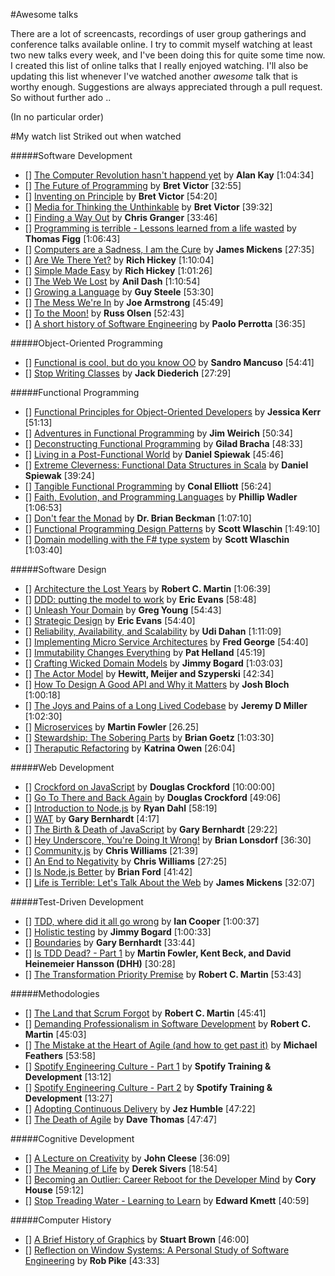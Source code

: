 #Awesome talks

There are a lot of screencasts, recordings of user group gatherings and conference talks available online. I try to commit myself watching at least two new talks every week, and I've been doing this for quite some time now. I created this list of online talks that I really enjoyed watching. I'll also be updating this list whenever I've watched another *awesome* talk that is worthy enough. Suggestions are always appreciated through a pull request. So without further ado ..

(In no particular order)

#My watch list
Striked out when watched

#####Software Development
- [] [The Computer Revolution hasn't happend yet](https://www.youtube.com/watch?v=oKg1hTOQXoY) by **Alan Kay** [1:04:34]
- [] [The Future of Programming](https://vimeo.com/71278954) by **Bret Victor** [32:55]
- [] [Inventing on Principle](https://vimeo.com/36579366) by **Bret Victor** [54:20]
- [] [Media for Thinking the Unthinkable](http://worrydream.com/MediaForThinkingTheUnthinkable/) by **Bret Victor** [39:32]
- [] [Finding a Way Out](http://www.infoq.com/presentations/reimagining-software) by **Chris Granger** [33:46]
- [] [Programming is terrible - Lessons learned from a life wasted](https://www.youtube.com/watch?v=csyL9EC0S0c) by **Thomas Figg** [1:06:43]
- [] [Computers are a Sadness, I am the Cure](https://vimeo.com/95066828) by **James Mickens** [27:35]
- [] [Are We There Yet?](http://www.infoq.com/presentations/Are-We-There-Yet-Rich-Hickey) by **Rich Hickey** [1:10:04]
- [] [Simple Made Easy](http://www.infoq.com/presentations/Simple-Made-Easy) by **Rich Hickey** [1:01:26]
- [] [The Web We Lost](https://www.youtube.com/watch?v=9KKMnoTTHJk) by **Anil Dash** [1:10:54]
- [] [Growing a Language](https://www.youtube.com/watch?v=_ahvzDzKdB0) by **Guy Steele** [53:30]
- [] [The Mess We're In](https://www.youtube.com/watch?v=lKXe3HUG2l4&list=UU_QIfHvN9auy2CoOdSfMWDw) by **Joe Armstrong** [45:49]
- [] [To the Moon!](https://www.youtube.com/watch?v=4Sso4HtvJsw) by **Russ Olsen** [52:43]
- [] [A short history of Software Engineering](https://www.youtube.com/watch?v=9IPn5Gk_OiM#t=1619) by **Paolo Perrotta** [36:35]

#####Object-Oriented Programming

- [] [Functional is cool, but do you know OO](http://www.parleys.com/play/51aa0172e4b01033a7e4b67a/) by **Sandro Mancuso** [54:41]
- [] [Stop Writing Classes](http://pyvideo.org/video/880/stop-writing-classes) by **Jack Diederich** [27:29]

#####Functional Programming

- [] [Functional Principles for Object-Oriented Developers](http://www.youtube.com/watch?v=pMGY9ViIGNU) by **Jessica Kerr** [51:13]
- [] [Adventures in Functional Programming](https://vimeo.com/45140590) by **Jim Weirich** [50:34]
- [] [Deconstructing Functional Programming](http://www.infoq.com/presentations/functional-pros-cons) by **Gilad Bracha** [48:33]
- [] [Living in a Post-Functional World](http://www.infoq.com/presentations/post-functional-scala-clojure-haskell) by **Daniel Spiewak** [45:46]
- [] [Extreme Cleverness: Functional Data Structures in Scala](https://www.youtube.com/watch?v=pNhBQJN44YQ) by **Daniel Spiewak** [39:24]
- [] [Tangible Functional Programming](https://www.youtube.com/watch?v=faJ8N0giqzw) by **Conal Elliott** [56:24]
- [] [Faith, Evolution, and Programming Languages](https://www.youtube.com/watch?v=8frGknO8rIg) by **Phillip Wadler** [1:06:53]
- [] [Don't fear the Monad](https://www.youtube.com/watch?v=ZhuHCtR3xq8) by **Dr. Brian Beckman** [1:07:10]
- [] [Functional Programming Design Patterns](https://skillsmatter.com/skillscasts/6120-functional-programming-design-patterns-with-scott-wlaschin) by **Scott Wlaschin** [1:49:10]
- [] [Domain modelling with the F# type system](http://vimeo.com/97507575) by **Scott Wlaschin** [1:03:40]

#####Software Design

- [] [Architecture the Lost Years](http://www.confreaks.com/videos/759-rubymidwest2011-keynote-architecture-the-lost-years) by **Robert C. Martin** [1:06:39]
- [] [DDD: putting the model to work](http://www.infoq.com/presentations/model-to-work-evans) by **Eric Evans** [58:48]
- [] [Unleash Your Domain](https://vimeo.com/19428577) by **Greg Young** [54:43]
- [] [Strategic Design](http://www.infoq.com/presentations/strategic-design-evans) by **Eric Evans** [54:40]
- [] [Reliability, Availability, and Scalability](https://vimeo.com/6222577) by **Udi Dahan** [1:11:09]
- [] [Implementing Micro Service Architectures](https://vimeo.com/79866979) by **Fred George** [54:40]
- [] [Immutability Changes Everything](http://vimeo.com/52831373) by **Pat Helland** [45:19]
- [] [Crafting Wicked Domain Models](https://vimeo.com/43598193) by **Jimmy Bogard** [1:03:03]
- [] [The Actor Model](http://channel9.msdn.com/Shows/Going+Deep/Hewitt-Meijer-and-Szyperski-The-Actor-Model-everything-you-wanted-to-know-but-were-afraid-to-ask) by **Hewitt, Meijer and Szyperski** [42:34]
- [] [How To Design A Good API and Why it Matters](http://www.youtube.com/watch?v=aAb7hSCtvGw) by **Josh Bloch** [1:00:18]
- [] [The Joys and Pains of a Long Lived Codebase](http://www.infoq.com/presentations/Lessons-Learned-Jeremy-Miller) by **Jeremy D Miller** [1:02:30]
- [] [Microservices](https://www.youtube.com/watch?v=wgdBVIX9ifA) by **Martin Fowler** [26.25]
- [] [Stewardship: The Sobering Parts](https://www.youtube.com/watch?v=2y5Pv4yN0b0) by **Brian Goetz** [1:03:30]
- [] [Theraputic Refactoring](https://www.youtube.com/watch?v=J4dlF0kcThQ) by **Katrina Owen** [26:04]

#####Web Development

- [] [Crockford on JavaScript](http://yuiblog.com/crockford/) by **Douglas Crockford** [10:00:00]
- [] [Go To There and Back Again](http://vimeo.com/78893726) by **Douglas Crockford** [49:06]
- [] [Introduction to Node.js](http://www.yuiblog.com/blog/2010/05/20/video-dahl/) by **Ryan Dahl** [58:19]
- [] [WAT](https://www.destroyallsoftware.com/talks/wat) by **Gary Bernhardt** [4:17]
- [] [The Birth & Death of JavaScript](https://www.destroyallsoftware.com/talks/the-birth-and-death-of-javascript) by **Gary Bernhardt** [29:22]
- [] [Hey Underscore, You're Doing It Wrong!](http://www.youtube.com/watch?v=m3svKOdZijA) by **Brian Lonsdorf** [36:30]
- [] [Community.js](https://www.youtube.com/watch?v=23Yxji-tEfc) by **Chris Williams** [21:39]
- [] [An End to Negativity](https://www.youtube.com/watch?v=17rkSdkc5TI) by **Chris Williams** [27:25]
- [] [Is Node.js Better](https://www.youtube.com/watch?v=C5fa1LZYodQ) by **Brian Ford** [41:42]
- [] [Life is Terrible: Let's Talk About the Web](http://vimeo.com/111122950) by **James Mickens** [32:07]

#####Test-Driven Development

- [] [TDD, where did it all go wrong](http://vimeo.com/68375232) by **Ian Cooper** [1:00:37]
- [] [Holistic testing](http://vimeo.com/68390508) by **Jimmy Bogard** [1:00:33]
- [] [Boundaries](https://www.destroyallsoftware.com/talks/boundaries) by **Gary Bernhardt** [33:44]
- [] [Is TDD Dead? - Part 1](https://www.youtube.com/watch?v=z9quxZsLcfo) by **Martin Fowler, Kent Beck, and David Heinemeier Hansson (DHH)** [30:28]
- [] [The Transformation Priority Premise](https://www.youtube.com/watch?v=B93QezwTQpI) by **Robert C. Martin** [53:43]

#####Methodologies

- [] [The Land that Scrum Forgot](https://www.youtube.com/watch?v=hG4LH6P8Syk) by **Robert C. Martin** [45:41]
- [] [Demanding Professionalism in Software Development](https://www.youtube.com/watch?v=p0O1VVqRSK0) by **Robert C. Martin** [45:03]
- [] [The Mistake at the Heart of Agile (and how to get past it)](http://ndc2011.macsimum.no/mp4/Day1%20Wednesday/Track4%201500-1600.mp4) by **Michael Feathers** [53:58]
- [] [Spotify Engineering Culture - Part 1](https://vimeo.com/85490944) by **Spotify Training & Development** [13:12]
- [] [Spotify Engineering Culture - Part 2](http://vimeo.com/94950270) by **Spotify Training & Development** [13:27]
- [] [Adopting Continuous Delivery](http://vimeo.com/68320415) by **Jez Humble** [47:22]
- [] [The Death of Agile](http://www.thoughtworks.com/talks/the-death-of-agile) by **Dave Thomas** [47:47]

#####Cognitive Development
- [] [A Lecture on Creativity](https://www.youtube.com/watch?v=Qby0ed4aVpo) by **John Cleese** [36:09]
- [] [The Meaning of Life](https://www.youtube.com/watch?v=zzcCWEb-tyk) by **Derek Sivers** [18:54]
- [] [Becoming an Outlier: Career Reboot for the Developer Mind](https://vimeo.com/97415346) by **Cory House** [59:12]
- [] [Stop Treading Water - Learning to Learn](https://yow.eventer.com/yow-2014-1222/stop-treading-water-learning-to-learn-by-edward-kmett-1750) by **Edward Kmett** [40:59]

#####Computer History
- [] [A Brief History of Graphics](https://www.youtube.com/playlist?list=PLOQZmjD6P2HlOoEVKOPaCFvLnjP865X1f) by **Stuart Brown** [46:00]
- [] [Reflection on Window Systems: A Personal Study of Software Engineering](http://epresence.kmdi.utoronto.ca/1/watch/630.aspx) by **Rob Pike** [43:33]
